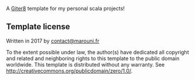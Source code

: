 A [Giter8][g8] template for my personal scala projects!

Template license
----------------
Written in 2017 by contact@marouni.fr

To the extent possible under law, the author(s) have dedicated all copyright and related
and neighboring rights to this template to the public domain worldwide.
This template is distributed without any warranty. See <http://creativecommons.org/publicdomain/zero/1.0/>.

[g8]: http://www.foundweekends.org/giter8/
